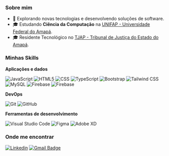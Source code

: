 <h3>Sobre mim</h3>

- 🤔 Explorando novas tecnologias e desenvolvendo soluções de software.
- 🎓 Estudando **Ciência da Computação** na <a href="https://www2.unifap.br/ccomputacao/o-curso/">UNIFAP - Universidade Federal do Amapá</a>.
- 🎓 Residente Tecnológico no <a href="https://www2.unifap.br/ccomputacao/o-curso/">TJAP - Tribunal de Justiça do Estado do Amapá</a>.

<h3>Minhas Skills</h3>

**Aplicações e dados**

![JavaScript](https://img.shields.io/badge/-JavaScript-333333?style=flat&logo=javascript)
![HTML5](https://img.shields.io/badge/-HTML5-333333?style=flat&logo=HTML5)
![CSS](https://img.shields.io/badge/-CSS-333333?style=flat&logo=CSS3&logoColor=1572B6)
![TypeScript](https://img.shields.io/badge/-TypeScript-333333?style=flat&logo=TypeScript)
![Bootstrap](https://img.shields.io/badge/-Bootstrap-333333?style=flat&logo=Bootstrap)
![Tailwind CSS](https://img.shields.io/badge/-Tailwind_CSS-333333?style=flat&logo=Tailwind_CSS)
![MySQL](https://img.shields.io/badge/-MySQL-333333?style=flat&logo=mysql)
![Firebase](https://img.shields.io/badge/-Firebase-333333?style=flat&logo=Firebase)
![Firebase](https://img.shields.io/badge/-python-333333?style=flat&logo=python)


**DevOps**

![Git](https://img.shields.io/badge/-Git-333333?style=flat&logo=git)
![GitHub](https://img.shields.io/badge/-GitHub-333333?style=flat&logo=github)

**Ferramentas de desenvolvimento**

![Visual Studio Code](https://img.shields.io/badge/-Visual%20Studio%20Code-333333?style=flat&logo=visual-studio-code&logoColor=007ACC)
![Figma](https://img.shields.io/badge/-Figma-333333?style=flat&logo=figma&logoColor=007ACC)
![Adobe XD](https://img.shields.io/badge/-Adobe%20XD-333333?style=flat&logo=adobe-xd&logoColor=007ACC)
<br/>
<h3>Onde me encontrar</h3>

[![Linkedin](https://img.shields.io/badge/-Raphael_França-blue?style=flat-square&logo=Linkedin&logoColor=white&link=https://www.linkedin.com/in/raphael-fernandes-franca/)](https://www.linkedin.com/in/raphael-fernandes-franca/)
[![Gmail Badge](https://img.shields.io/badge/-raphaelfranca4026@gmail.com-006bed?style=flat-square&logo=Gmail&logoColor=white&link=mailto:raphaelfranca4026@gmail.com)](mailto:raphaelfranca4026@gmail.com)
